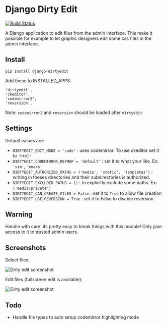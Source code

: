 Django Dirty Edit
==============

[![Build Status](https://travis-ci.org/synw/django-dirtyedit.svg?branch=master)](https://travis-ci.org/synw/django-dirtyedit)

A Django application to edit files from the admin interface. This make it possible for example to let graphic 
designers edit some css files in the admin interface. 

Install
--------------

	pip install django-dirtyedit

Add these to INSTALLED_APPS:

	'dirtyedit',
	'ckeditor',
	'codemirror2',
	'reversion',

Note: `codemirror2` and `reversion` should be loaded after `dirtyedit`

Settings
--------------

Default values are:

- `DIRTYEDIT_EDIT_MODE = 'code'` : uses codemirror. To use ckeditor set it to `'html'`   
- `DIRTYEDIT_CODEMIRROR_KEYMAP = 'default'` : set it to what your like. Ex: `'vim'`, `'emacs'`
- `DIRTYEDIT_AUTHORIZED_PATHS = ('media', 'static', 'templates')` : writing in theses directories and their subdirectories is authorized.
- `DIRTYEDIT_EXCLUDED_PATHS = ()` : to explicitly exclude some paths. Ex: `('media/private')`
- `DIRTYEDIT_CAN_CREATE_FILES = False` : set it to `True` to allow file creation
- `DIRTYEDIT_USE_REVERSION = True` : set it to False to disable reversion

Warning
--------------

Handle with care: its pretty easy to break things with this module! Only give access to it to trusted admin users.

Screenshots
--------------

Select files:

![Dirty edit screenshot](https://raw.github.com/synw/django-dirtyedit/master/docs/img/screenshot1.png)

Edit files (fullscreen edit is available):

![Dirty edit screenshot](https://raw.github.com/synw/django-dirtyedit/master/docs/img/screenshot2.png)

Todo
--------------

- Handle file types to auto setup codemirror highlighting mode